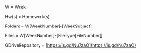 W = Week

Hw(s) = Homework(s)

Folders = W[WeekNumber]-[WeekSubject]

Files = W[WeekNumber]-[FileType[FileNumber]]

GDriveRepository = [https://is.gd/Nu7zaO](https://is.gd/Nu7zaO)
